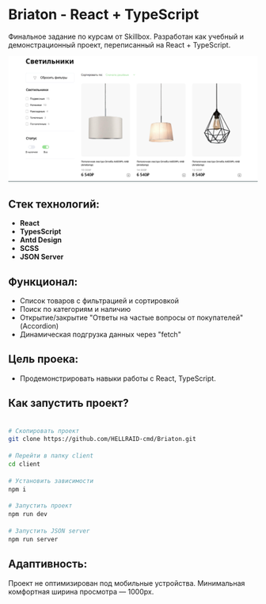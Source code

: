 # Briaton - React + TypeScript

Финальное задание по курсам от Skillbox. Разработан как учебный и демонстрационный проект, переписанный на React + TypeScript.

![Главная страница](client/public/imageProject/image.png)

## Стек технологий:
- **React**
- **TypesScript**
- **Antd Design**
- **SCSS**
- **JSON Server**

## Функционал:
- Список товаров с фильтрацией и сортировкой
- Поиск по категориям и наличию
- Открытие/закрытие "Ответы на частые вопросы от покупателей"(Accordion)
- Динамическая подгрузка данных через "fetch"

## Цель проека:
- Продемонстрировать навыки работы с React, TypeScript.

## Как запустить проект?
```bash

# Скопировать проект
git clone https://github.com/HELLRAID-cmd/Briaton.git

# Перейти в папку client
cd client

# Установить зависимости
npm i

# Запустить проект
npm run dev

# Запустить JSON server
npm run server
```

## Адаптивность:
Проект не оптимизирован под мобильные устройства.
Минимальная комфортная ширина просмотра — 1000px.

